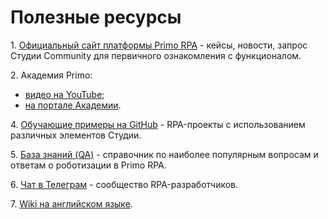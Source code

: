 # Полезные ресурсы

1\. [Официальный сайт платформы Primo RPA](http://primo-rpa.ru) - кейсы, новости, запрос Студии Community для первичного ознакомления с функционалом.

2\. Академия Primo:
   * [видео на YouTube](https://www.youtube.com/channel/UCHc4loXmLSH1-l6PBGnz5ng);
   * [на портале Академии](https://academy.primo-rpa.ru).

4\. [Обучающие примеры на GitHub](https://github.com/PrimoRPA/Learning) - RPA-проекты с использованием различных элементов Студии.

5\. [База знаний (QA)](https://qa.primo-rpa.ru/) - справочник по наиболее популярным вопросам и ответам о роботизации в Primo RPA. 

6\. [Чат в Телеграм](https://t.me/primorpa) - сообщество RPA-разработчиков.

7\. [Wiki на английском языке](https://rondem.gitbook.io/primo-rpa-eng).
